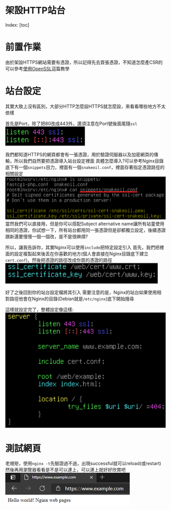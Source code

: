 # 架設HTTP站台

Index:
[toc]

# 前置作業
由於架設HTTPS網站需要有憑證，所以記得先去買張憑證，不知道怎麼產CSR的可以參考[使用OpenSSL](./使用OpenSSL產生CSR.md)這篇教學

# 站台設定
其實大致上沒有區別，大部分HTTP怎麼設HTTPS就怎麼設，來看看哪些地方不太依樣

首先是Port，除了把80改成443外，還須注意在Port號後面尾隨`ssl`![](../Picture/443_SSL.png)

我們都知道HTTPS的網頁都會有一張憑證，用於驗證伺服器以及加密網頁的傳輸，所以我們自然要把憑證導入站台設定裡面
具體怎麼導入?可以參考Nginx目錄底下有一個`snippets`目力，裡面有一個`snakeoil.conf`，裡面存著指定憑證路徑的相關設定![](../Picture/snakeoil.png)
當然我們可以直接用，但是你可以搭配Subject alternative name讓所有站童使用相同的憑證，你試想一下，所有站台都用同一張憑證但是卻都獨立設定，後續憑證跟新還要慢慢一個一個改，是不是很麻煩?

所以，讓我告訴你，其實Nginx可以使用`include`把特定設定引入
首先，我們把裡面的設定複製起來後丟在你喜歡的地方(個人會直接在Nginx目錄底下建立`cert.conf`)，然後把憑證的路徑改成你買的憑證的路徑![](../Picture/cert_conf.png)

好了之後回到你的站台設定檔將其引入
需要注意的是，Nginx的站台如果使用相對路徑他會在Nginx的目錄(Debian就是`/etc/nginx`)底下開始搜尋

這樣就設定完了，整體設定像這樣:![](../Picture/HTTPS_Site_setting.png)

# 測試網頁
老規矩，使用`nginx -t`先驗證過不過，出現successful就可以reload(或restart)
然後再用瀏覽器看看是不是可以連上，可以連上就好好欣賞吧![](../Picture/HTTPS_page.png)

